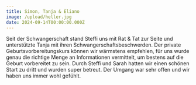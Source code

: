 ```yaml
---
title: Simon, Tanja & Eliano
image: /upload/heller.jpg
date: 2024-09-14T00:00:00.000Z
---
```

Seit der Schwangerschaft stand Steffi uns mit Rat & Tat zur Seite und unterstützte Tanja mit ihren Schwangerschaftsbeschwerden. Der private Geburtsvorbereitungskurs können wir wärmstens empfehlen, für uns wurde genau die richtige Menge an Informationen vermittelt, um bestens auf die Geburt vorbereitet zu sein. Durch Steffi und Sarah hatten wir einen schönen Start zu dritt und wurden super betreut. Der Umgang war sehr offen und wir haben uns immer wohl gefühlt.
